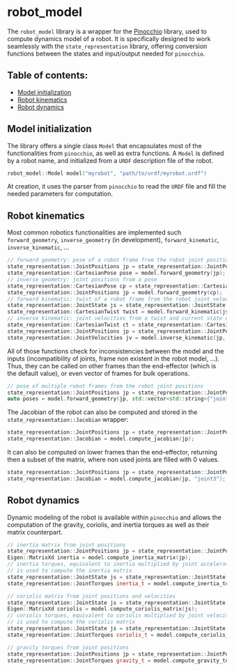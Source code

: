 # robot_model

The `robot_model` library is a wrapper for the [Pinocchio](https://github.com/stack-of-tasks/pinocchio) library, used
to compute dynamics model of a robot.
It is specifically designed to work seamlessly with the `state_representation` library, offering conversion functions
between the states and input/output needed for `pinocchio`.

## Table of contents:
* [Model initialization](#model-initialization)
* [Robot kinematics](#robot-kinematics)
* [Robot dynamics](#robot-dynamics)

## Model initialization

The library offers a single class `Model` that encapsulates most of the functionalities from `pinocchio`, as well
as extra functions.
A `Model` is defined by a robot name, and initialized from a `URDF` description file of the robot.

```cpp
robot_model::Model model("myrobot", "path/to/urdf/myrobot.urdf")
```

At creation, it uses the parser from `pinocchio` to read the `URDF` file and fill the needed parameters for computation.

## Robot kinematics

Most common robotics functionalities are implemented such `forward_geometry`, `inverse_geometry` (in development),
`forward_kinematic`, `inverse_kinematic`, ...

```cpp
// forward geometry: pose of a robot frame from the robot joint positions
state_representation::JointPositions jp = state_representation::JointPositions::Random("myrobot", 7);
state_representation::CartesianPose pose = model.forward_geometry(jp);
// inverse geometry: joint positions from a pose
state_representation::CartesianPose cp = state_representation::CartesianPose::Random("eef");
state_representation::JointPositions jp = model.forward_geometry(cp);
// forward kinematic: twist of a robot frame from the robot joint velocities and positions
state_representation::JointState js = state_representation::JointState::Random("myrobot", 7);
state_representation::CartesianTwist twist = model.forward_kinematic(js);
// inverse kinematic: joint velocities from a twist and current state of the robot
state_representation::CartesianTwist ct = state_representation::CartesianTwist::Random("eef");
state_representation::JointPositions jp = state_representation::JointPositions::Random("myrobot", 7);
state_representation::JointVelocities jv = model.inverse_kinematic(jp, ct);
```

All of those functions check for inconsistencies between the model and the inputs (incompatibility of joints, frame
non existent in the robot model, ...).
Thus, they can be called on other frames than the end-effector (which is the default value), or even vector of frames
for bulk operations.

```cpp
// pose of multiple robot frames from the robot joint positions
state_representation::JointPositions jp = state_representation::JointPositions::Random("myrobot", 7);
auto poses = model.forward_geometry(jp, std::vector<std::string>{"joint2", "eef_link"});
```

The Jacobian of the robot can also be computed and stored in the `state_representation::Jacobian` wrapper:

```cpp
state_representation::JointPositions jp = state_representation::JointPositions::Random("myrobot", 7);
state_representation::Jacobian = model.compute_jacobian(jp);
```

It can also be computed on lower frames than the end-effector, returning then a subset of the matrix, where non used
joints are filled with 0 values.

```cpp
state_representation::JointPositions jp = state_representation::JointPositions::Random("myrobot", 7);
state_representation::Jacobian = model.compute_jacobian(jp, "joint3");
```

## Robot dynamics

Dynamic modeling of the robot is available within `pinocchio` and allows the computation of the gravity, coriolis, and
inertia torques as well as their matrix counterpart.

```cpp
// inertia matrix from joint positions
state_representation::JointPositions jp = state_representation::JointPositions::Random("myrobot", 7);
Eigen::MatrixXd inertia = model.compute_inertia_matrix(jp);
// inertia torques, equivalent to inertia multiplied by joint accelerations. The joint positions part of the state
// is used to compute the inertia matrix
state_representation::JointState js = state_representation::JointState::Random("myrobot", 7);
state_representation::JointTorques inertia_t = model.compute_inertia_torques(js);

// coriolis matrix from joint positions and velocities
state_representation::JointState js = state_representation::JointState::Random("myrobot", 7);
Eigen::MatrixXd coriolis = model.compute_coriolis_matrix(js);
// coriolis torques, equivalent to coriolis multiplied by joint velocities. The joint positions part of the state
// is used to compute the coriolis matrix
state_representation::JointState js = state_representation::JointState::Random("myrobot", 7);
state_representation::JointTorques coriolis_t = model.compute_coriolis_torques(js);

// gravity torques from joint positions
state_representation::JointPositions jp = state_representation::JointPositions::Random("myrobot", 7);
state_representation::JointTorques gravity_t = model.compute_gravity_torques(jp);
```
